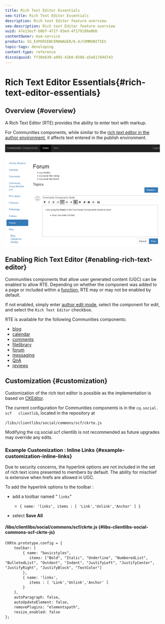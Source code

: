 ```yaml
---
title: Rich Text Editor Essentials
seo-title: Rich Text Editor Essentials
description: Rich text Editor feature overview
seo-description: Rich text Editor feature overview
uuid: 47e13ecf-b0bf-472f-93ed-4f179180a0bb
contentOwner: msm-service
products: SG_EXPERIENCEMANAGER/6.4/COMMUNITIES
topic-tags: developing
content-type: reference
discoiquuid: ff30eb30-a895-41b0-8588-a5e817d4d743
---
```


# Rich Text Editor Essentials{#rich-text-editor-essentials}

## Overview {#overview}

A Rich Text Editor (RTE) provides the ability to enter text with markup.

For Communities components, while similar to the [rich text editor in the author environment](../../sites/authoring/using/rich-text-editor.md), it affects text entered in the publish environment.

![](assets/chlimage_1-410.png) 

## Enabling Rich Text Editor {#enabling-rich-text-editor}

Communities components that allow user generated content (UGC) can be enabled to allow RTE. Depending on whether the component was added to a page or included within a [function](../../communities/using/functions.md), RTE may or may not be enabled by default.

If not enabled, simply enter [author edit mode](../../communities/using/sites-console.md#authoringsitecontent), select the component for edit, and select the `Rich Text Editor` checkbox.

RTE is available for the following Communities components:

* [blog](../../communities/using/blog-feature.md)
* [calendar](../../communities/using/calendar.md)
* [comments](../../communities/using/comments.md)
* [filelibrary](../../communities/using/file-library.md)
* [forum](../../communities/using/forum.md)
* [messaging](../../communities/using/configure-messaging.md)
* [QnA](../../communities/using/working-with-qna.md)
* [reviews](../../communities/using/reviews.md)

## Customization {#customization}

Customization of the rich text editor is possible as the implementation is based on [CKEditor](http://www.ckeditor.com/).

The current configuration for Communities components is in the `cq.social.  scf   clientlib`, located in the repository at

`/libs/clientlibs/social/commons/scf/ckrte.js`

Modifying the cq.social.scf clientlib is not recommended as future upgrades may override any edits.

### Example Customization : Inline Links {#example-customization-inline-links}

Due to security concerns, the hyperlink options are not included in the set of rich text icons presented to members by default. The ability for mischief is extensive when hrefs are allowed in UGC.

To add the hyperlink options to the toolbar :

* add a toolbar named " `links`"

    * `{ name: 'links', items : [ 'Link','Unlink','Anchor' ] }`

* select **Save All**

#### /libs/clientlibs/social/commons/scf/ckrte.js {#libs-clientlibs-social-commons-scf-ckrte-js}

```
CKRte.prototype.config = {
    toolbar: [
        { name: "basicstyles",
           items: ["Bold", "Italic", "Underline", "NumberedList", "BulletedList", "Outdent", "Indent", "JustifyLeft", "JustifyCenter", "JustifyRight", "JustifyBlock", "TextColor"]
        },
        { name: 'links', 
           items : [ 'Link','Unlink','Anchor' ] 
        }
    ],
    autoParagraph: false,
    autoUpdateElement: false,
    removePlugins: "elementspath",
    resize_enabled: false
};
```

